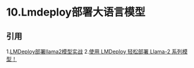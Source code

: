 # 10.Lmdeploy部署大语言模型

## 引用
1.[LMDeploy部署llama2模型实战](https://www.ctyun.cn/developer/article/465958750707781)
2.[使用 LMDeploy 轻松部署 Llama-2 系列模型！](https://cloud.tencent.com/developer/article/2316226)
